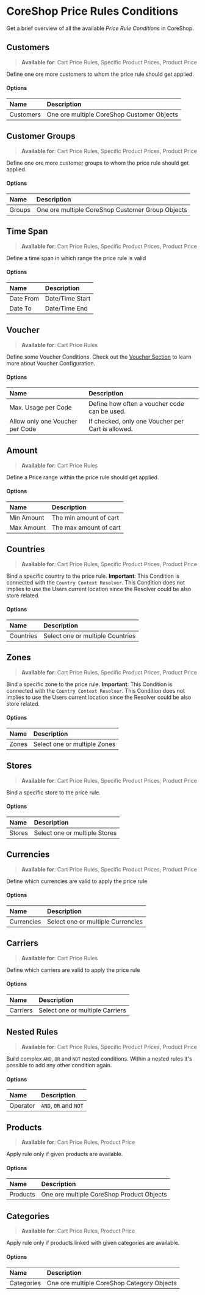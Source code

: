 # CoreShop Price Rules Conditions
Get a brief overview of all the available *Price Rule Conditions* in CoreShop.

## Customers
> **Available for**: Cart Price Rules, Specific Product Prices, Product Price

Define one ore more customers to whom the price rule should get applied.

#### Options

| Name | Description|
|:-----|:--------------------|
| Customers | One ore multiple CoreShop Customer Objects |

## Customer Groups
> **Available for**: Cart Price Rules, Specific Product Prices, Product Price

Define one ore more customer groups to whom the price rule should get applied.

#### Options

| Name | Description|
|:-----|:--------------------|
| Groups | One ore multiple CoreShop Customer Group Objects |

## Time Span
> **Available for**: Cart Price Rules, Specific Product Prices, Product Price

Define a time span in which range the price rule is valid

#### Options

| Name | Description|
|:-----|:--------------------|
| Date From | Date/Time Start |
| Date To | Date/Time End |

## Voucher
> **Available for**: Cart Price Rules

Define some Voucher Conditions. Check out the [Voucher Section](./05_Vouchers.md) to learn more about Voucher Configuration.

#### Options

| Name | Description|
|:-----|:--------------------|
| Max. Usage per Code | Define how often a voucher code can be used. |
| Allow only one Voucher per Code | If checked, only one Voucher per Cart is allowed. |

## Amount
> **Available for**: Cart Price Rules

Define a Price range within the price rule should get applied.

#### Options

| Name | Description|
|:-----|:--------------------|
| Min Amount | The min amount of cart |
| Max Amount | The max amount of cart |

## Countries
> **Available for**: Cart Price Rules, Specific Product Prices, Product Price

Bind a specific country to the price rule.
**Important**: This Condition is connected with the `Country Context Resolver`.
This Condition does not implies to use the Users current location since the Resolver could be also store related.

#### Options

| Name | Description|
|:-----|:--------------------|
| Countries | Select one or multiple Countries |

## Zones
> **Available for**: Cart Price Rules, Specific Product Prices, Product Price

Bind a specific zone to the price rule.
**Important**: This Condition is connected with the `Country Context Resolver`.
This Condition does not implies to use the Users current location since the Resolver could be also store related.

#### Options

| Name | Description|
|:-----|:--------------------|
| Zones | Select one or multiple Zones |

## Stores
> **Available for**: Cart Price Rules, Specific Product Prices, Product Price

Bind a specific store to the price rule.

#### Options

| Name | Description|
|:-----|:--------------------|
| Stores | Select one or multiple Stores |

## Currencies
> **Available for**: Cart Price Rules, Specific Product Prices, Product Price

Define which currencies are valid to apply the price rule

#### Options

| Name | Description|
|:-----|:--------------------|
| Currencies | Select one or multiple Currencies |

## Carriers
> **Available for**: Cart Price Rules

Define which carriers are valid to apply the price rule

#### Options

| Name | Description|
|:-----|:--------------------|
| Carriers | Select one or multiple Carriers |

## Nested Rules
> **Available for**: Cart Price Rules, Specific Product Prices, Product Price

Build complex `AND`, `OR` and `NOT` nested conditions.
Within a nested rules it's possible to add any other condition again.

#### Options

| Name | Description|
|:-----|:--------------------|
| Operator | `AND`, `OR` and `NOT` |

## Products
> **Available for**: Cart Price Rules, Product Price

Apply rule only if given products are available.

#### Options

| Name | Description|
|:-----|:--------------------|
| Products | One ore multiple CoreShop Product Objects |

## Categories
> **Available for**: Cart Price Rules, Product Price

Apply rule only if products linked with given categories are available.

#### Options

| Name | Description|
|:-----|:--------------------|
| Categories | One ore multiple CoreShop Category Objects |
